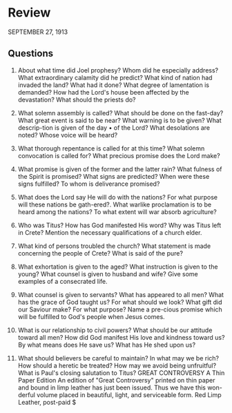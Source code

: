 # Review
SEPTEMBER 27, 1913

## Questions

1. About what time did Joel prophesy? Whom did he especially address? What extraordinary calamity did he predict? What kind of nation had invaded the land? What had it done? What degree of lamentation is demanded? How had the Lord's house been affected by the devastation? What should the priests do?

2. What solemn assembly is called? What should be done on the fast-day? What great event is said to be near? What warning is to be given? What descrip-tion is given of the day • of the Lord? What desolations are noted? Whose voice will be heard?

3. What thorough repentance is called for at this time? What solemn convocation is called for? What precious promise does the Lord make?

4. What promise is given of the former and the latter rain? What fulness of the Spirit is promised? What signs are predicted? When were these signs fulfilled? To whom is deliverance promised?

5. What does the Lord say He will do with the nations? For what purpose will these nations be gath-ered?. What warlike proclamation is to be heard among the nations? To what extent will war absorb agriculture?

7. Who was Titus? How has God manifested His word? Why was Titus left in Crete? Mention the necessary qualifications of a church elder.

8. What kind of persons troubled the church? What statement is made concerning the people of Crete? What is said of the pure?

9. What exhortation is given to the aged? What instruction is given to the young? What counsel is given to husband and wife? Give some examples of a consecrated life.

10. What counsel is given to servants? What has appeared to all men? What has the grace of God taught us? For what should we look? What gift did our Saviour make? For what purpose? Name a pre-cious promise which will be fulfilled to God's people when Jesus comes.

11. What is our relationship to civil powers? What should be our attitude toward all men? How did God manifest His love and kindness toward us? By what means does He save us? What has He shed upon us?

12. What should believers be careful to maintain? In what may we be rich? How should a heretic be treated? How may we avoid being unfruitful? What is Paul's closing salutation to Titus? GREAT CONTROVERSY A Thin Paper Edition An edition of "Great Controversy" printed on thin paper and bound in limp leather has just been issued. Thus we have this won-derful volume placed in beautiful, light, and serviceable form. Red Limp Leather, post-paid $

